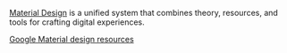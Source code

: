 [Material Design](https://material.io/) is a unified system that combines theory, resources, and tools for crafting digital experiences.

[Google Material design resources](https://design.google/resources/)
